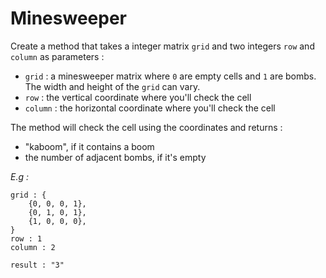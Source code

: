 # Minesweeper

Create a method that takes a integer matrix `grid` and two integers `row` and `column` as parameters :

* `grid` : a minesweeper matrix where `0` are empty cells and `1` are bombs. The width and height of the `grid` can vary.
* `row` : the vertical coordinate where you'll check the cell
* `column` : the horizontal coordinate where you'll check the cell

The method will check the cell using the coordinates and returns :

* "kaboom", if it contains a boom
* the number of adjacent bombs, if it's empty

*E.g :*

```
grid : {
    {0, 0, 0, 1},
    {0, 1, 0, 1},
    {1, 0, 0, 0},
}
row : 1
column : 2

result : "3"
```